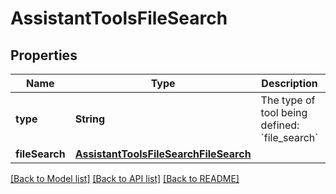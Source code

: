 # AssistantToolsFileSearch

## Properties
Name | Type | Description | Notes
------------ | ------------- | ------------- | -------------
**type** | **String** | The type of tool being defined: &#x60;file_search&#x60; | 
**fileSearch** | [**AssistantToolsFileSearchFileSearch**](AssistantToolsFileSearchFileSearch.md) |  | [optional] 

[[Back to Model list]](../README.md#documentation-for-models) [[Back to API list]](../README.md#documentation-for-api-endpoints) [[Back to README]](../README.md)


